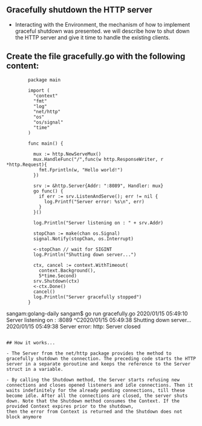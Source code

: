 ## Gracefully shutdown the HTTP server

- Interacting with the Environment, the mechanism of how to implement graceful shutdown was presented. 
 we will describe how to shut down the HTTP server and give it time to handle the existing clients.

## Create the file gracefully.go with the following content:

```
        package main

        import (
          "context"
          "fmt"
          "log"
          "net/http"
          "os"
          "os/signal"
          "time"
        )

        func main() {

          mux := http.NewServeMux()
          mux.HandleFunc("/",func(w http.ResponseWriter, r *http.Request){
            fmt.Fprintln(w, "Hello world!")
          })

          srv := &http.Server{Addr: ":8089", Handler: mux}
          go func() {
            if err := srv.ListenAndServe(); err != nil {
              log.Printf("Server error: %s\n", err)
            }
          }()

          log.Println("Server listening on : " + srv.Addr)

          stopChan := make(chan os.Signal)
          signal.Notify(stopChan, os.Interrupt)

          <-stopChan // wait for SIGINT
          log.Println("Shutting down server...")

          ctx, cancel := context.WithTimeout(
            context.Background(),
            5*time.Second)
          srv.Shutdown(ctx)
          <-ctx.Done()
          cancel()
          log.Println("Server gracefully stopped")
        }

```
sangam:golang-daily sangam$ go run gracefully.go
2020/01/15 05:49:10 Server listening on : :8089
^C2020/01/15 05:49:38 Shutting down server...
2020/01/15 05:49:38 Server error: http: Server closed

```

## How it works...

- The Server from the net/http package provides the method to gracefully shutdown the connection. The preceding code starts the HTTP server in a separate goroutine and keeps the reference to the Server struct in a variable. 

- By calling the Shutdown method, the Server starts refusing new connections and closes opened listeners and idle connections. Then it waits indefinitely for the already pending connections, till these become idle. After all the connections are closed, the server shuts down. Note that the Shutdown method consumes the Context. If the provided Context expires prior to the shutdown, 
then the error from Context is returned and the Shutdown does not block anymore
